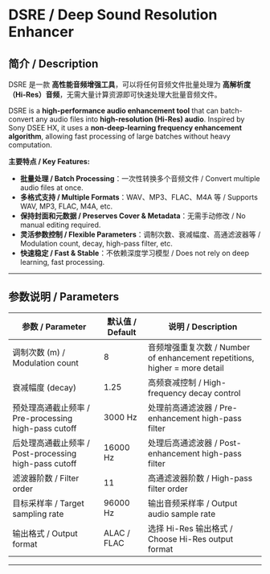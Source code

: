 # DSRE / Deep Sound Resolution Enhancer

## 简介 / Description

DSRE 是一款 **高性能音频增强工具**，可以将任何音频文件批量处理为 **高解析度（Hi-Res）音频**，无需大量计算资源即可快速处理大批量音频文件。

DSRE is a **high-performance audio enhancement tool** that can batch-convert any audio files into **high-resolution (Hi-Res) audio**.
Inspired by Sony DSEE HX, it uses a **non-deep-learning frequency enhancement algorithm**, allowing fast processing of large batches without heavy computation.

**主要特点 / Key Features:**

* **批量处理 / Batch Processing**：一次性转换多个音频文件 / Convert multiple audio files at once.
* **多格式支持 / Multiple Formats**：WAV、MP3、FLAC、M4A 等 / Supports WAV, MP3, FLAC, M4A, etc.
* **保持封面和元数据 / Preserves Cover & Metadata**：无需手动修改 / No manual editing required.
* **灵活参数控制 / Flexible Parameters**：调制次数、衰减幅度、高通滤波器等 / Modulation count, decay, high-pass filter, etc.
* **快速稳定 / Fast & Stable**：不依赖深度学习模型 / Does not rely on deep learning, fast processing.

---

## 参数说明 / Parameters

| 参数 / Parameter                               | 默认值 / Default | 说明 / Description                                                   |
| -------------------------------------------- | ------------- | ------------------------------------------------------------------ |
| 调制次数 (m) / Modulation count                  | 8             | 音频增强重复次数 / Number of enhancement repetitions, higher = more detail |
| 衰减幅度 (decay)                                 | 1.25          | 高频衰减控制 / High-frequency decay control                              |
| 预处理高通截止频率 / Pre-processing high-pass cutoff  | 3000 Hz       | 处理前高通滤波器 / Pre-enhancement high-pass filter                        |
| 后处理高通截止频率 / Post-processing high-pass cutoff | 16000 Hz      | 处理后高通滤波器 / Post-enhancement high-pass filter                       |
| 滤波器阶数 / Filter order                         | 11            | 高通滤波器阶数 / High-pass filter order                                   |
| 目标采样率 / Target sampling rate                 | 96000 Hz      | 输出音频采样率 / Output audio sample rate                                 |
| 输出格式 / Output format                         | ALAC / FLAC   | 选择 Hi-Res 输出格式 / Choose Hi-Res output format                       |

---
